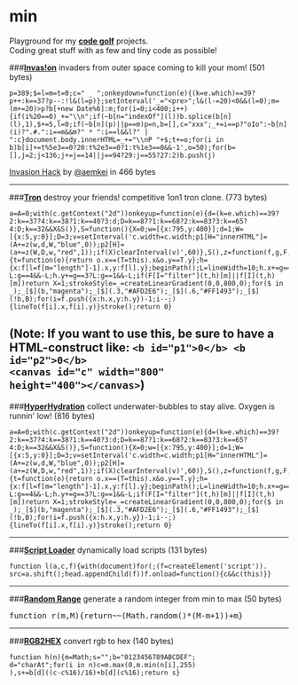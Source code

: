 min
=========

Playground for my **[code golf]** projects.<br>
Coding great stuff with as few and tiny code as possible!

###**[Invas!on]**
invaders from outer space coming to kill your mom! (501 bytes)
<pre><code>p=389;$=l=m=t=0;c=&quot; _ &quot;;onkeydown=function(e){(k=e.which)==39?p++:k==37?p--:!l&amp;(l=p)};setInterval('_=&quot;&lt;pre&gt;&quot;;l&amp;(l-=20)&lt;0&amp;&amp;(l=0);m=(m+=20)&gt;p?b[+new Date%6]:m;for(i=0;i&lt;400;i++){if(i%20==0)_+=&quot;\\n&quot;;if(~b[n=&quot;indexOf&quot;](l))b.splice(b[n](l),1),$+=5,l=0;if(~b[n](p)||p==m)p=n,b=[],c=&quot;xxx&quot;;_+=i==p?&quot;oIo&quot;:~b[n](i)?&quot;.#.&quot;:i==m&amp;&amp;m?&quot; * &quot;:i==l&amp;&amp;l?&quot; | &quot;:c}document.body.innerHTML=_+=&quot;\\nP &quot;+$;t+=o;for(i in b)b[i]+=t%5e3==0?20:t%2e3==0?1:t%1e3==0&amp;&amp;-1',o=50);for(b=[],j=2;j&lt;136;j+=j==14||j==94?29:j==55?27:2)b.push(j)</code></pre>
[Invasion Hack] by [@aemkei] in 466 bytes

---

###**[Tron]**
destroy your friends! competitive 1on1 tron clone. (773 bytes)
<pre><code>a=A=0;with(c.getContext(&quot;2d&quot;))onkeyup=function(e){d=(k=e.which)==39?2:k==37?4:k==38?1:k==40?3:d;D=k==87?1:k==68?2:k==83?3:k==65?4:D;k==32&amp;&amp;X&amp;S()},S=function(){X=0;w=[{x:795,y:400}];d=1;W=[{x:5,y:0}];D=3;v=setInterval('c.width=c.width;p1[H=&quot;innerHTML&quot;]=(A+=z(w,d,W,&quot;blue&quot;,0));p2[H]=(a+=z(W,D,w,&quot;red&quot;,1));if(X)clearInterval(v)',60)},S(),z=function(f,g,F,B,b){t=function(o){return o.x==(T=this).x&amp;o.y==T.y};h={x:f[l=f[m=&quot;length&quot;]-1].x,y:f[l].y};beginPath();L=lineWidth=10;h.x+=g==2?L:g==4&amp;&amp;-L;h.y+=g==3?L:g==1&amp;&amp;-L;if(F[I=&quot;filter&quot;](t,h)[m]||f[I](t,h)[m])return X=1;strokeStyle=_=createLinearGradient(0,0,800,0);for($ in _);_[$](b,&quot;magenta&quot;);_[$](.3,&quot;#AFD2E6&quot;);_[$](.6,&quot;#FF1493&quot;);_[$](!b,B);for(i=f.push({x:h.x,y:h.y})-1;i--;){lineTo(f[i].x,f[i].y)}stroke();return 0}</code></pre>
(Note: If you want to use this, be sure to have a HTML-construct like:
<code>&lt;b id=&quot;p1&quot;&gt;0&lt;/b&gt;
&lt;b id=&quot;p2&quot;&gt;0&lt;/b&gt;
&lt;canvas id=&quot;c&quot; width=&quot;800&quot; height=&quot;400&quot;&gt;&lt;/canvas&gt;</code>)
---

###**[HyperHydration]**
collect underwater-bubbles to stay alive. Oxygen is runnin' low! (816 bytes)
<pre><code>a=A=0;with(c.getContext(&quot;2d&quot;))onkeyup=function(e){d=(k=e.which)==39?2:k==37?4:k==38?1:k==40?3:d;D=k==87?1:k==68?2:k==83?3:k==65?4:D;k==32&amp;&amp;X&amp;S()},S=function(){X=0;w=[{x:795,y:400}];d=1;W=[{x:5,y:0}];D=3;v=setInterval('c.width=c.width;p1[H=&quot;innerHTML&quot;]=(A+=z(w,d,W,&quot;blue&quot;,0));p2[H]=(a+=z(W,D,w,&quot;red&quot;,1));if(X)clearInterval(v)',60)},S(),z=function(f,g,F,B,b){t=function(o){return o.x==(T=this).x&amp;o.y==T.y};h={x:f[l=f[m=&quot;length&quot;]-1].x,y:f[l].y};beginPath();L=lineWidth=10;h.x+=g==2?L:g==4&amp;&amp;-L;h.y+=g==3?L:g==1&amp;&amp;-L;if(F[I=&quot;filter&quot;](t,h)[m]||f[I](t,h)[m])return X=1;strokeStyle=_=createLinearGradient(0,0,800,0);for($ in _);_[$](b,&quot;magenta&quot;);_[$](.3,&quot;#AFD2E6&quot;);_[$](.6,&quot;#FF1493&quot;);_[$](!b,B);for(i=f.push({x:h.x,y:h.y})-1;i--;){lineTo(f[i].x,f[i].y)}stroke();return 0}</code></pre>

---

###**[Script Loader]**
dynamically load scripts (131 bytes)
<pre><code>function l(a,c,f){with(document)for(;(f=createElement('script')).
src=a.shift();head.appendChild(f))f.onload=function(){c&&c(this)}}</code></pre>

---

###**[Random Range]**
generate a random integer from min to max (50 bytes)
<pre>function r(m,M){return~~(Math.random()*(M-m+1))+m}</pre>

---

###**[RGB2HEX]**
convert rgb to hex (140 bytes)
<pre><code>function h(n){m=Math;s="";b="0123456789ABCDEF";
d="charAt";for(i in n)c=m.max(0,m.min(n[i],255)
),s+=b[d]((c-c%16)/16)+b[d](c%16);return s}</code></pre>

[code golf]:http://en.wikipedia.org/wiki/Code_golf
[Invas!on]:http://rawgit.com/misantronic/min/master/invasion/invasion.html
[Invasion Hack]:http://jsbin.com/spaceinvader
[@aemkei]:http://twitter.com/aemkei
[HyperHydration]:http://rawgit.com/misantronic/min/master/hyperhydration/hyperhydration.html
[Random Range]:http://github.com/misantronic/min/tree/master/random_range
[RGB2HEX]:http://github.com/misantronic/min/tree/master/random_range
[Tron]:http://rawgit.com/misantronic/min/master/tron/tron.html
[Script Loader]:http://github.com/misantronic/min/tree/master/scriptLoader